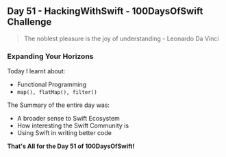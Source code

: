 ## Day 51 - HackingWithSwift - 100DaysOfSwift Challenge

> The noblest pleasure is the joy of understanding - Leonardo Da Vinci

### Expanding Your Horizons

Today I learnt about:

- Functional Programming
- ```map(), flatMap(), filter()```

The Summary of the entire day was:

- A broader sense to Swift Ecosystem
- How interesting the Swift Community is
- Using Swift in writing better code

**That's All for the Day 51 of 100DaysOfSwift!**
